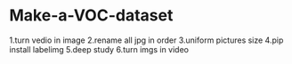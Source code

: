# Make-a-VOC-dataset
1.turn vedio in image
2.rename all jpg in order
3.uniform pictures size
4.pip install labelimg
5.deep study
6.turn imgs in video
